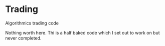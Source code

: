 # Trading
Algorithmics trading code

Nothing worth here. Thi is a half baked code which I set out to work on but never completed.
